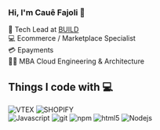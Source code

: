### Hi, I'm Cauê Fajoli 👋

:1st_place_medal: Tech Lead at [BUILD](https://www.digitalbuild.com.br)<br/>
:computer: Ecommerce / Marketplace Specialist <br/>
:credit_card: Epayments<br/>
:man_technologist: MBA Cloud Engineering & Architecture


## Things I code with 💻
<p>
  <img alt="VTEX" src="https://img.shields.io/badge/-VTEX-CC6699?style=flat-square&logo=vtex&logoColor=white" />
  <img alt="SHOPIFY" src="https://img.shields.io/badge/-SHOPIFY-608e3e?style=flat-square&logo=shopify&logoColor=white" />
  <br/>
  <img alt="Javascript" src="https://img.shields.io/badge/-Javascript-2088FF?style=flat-square&logo=javascript&logoColor=white" />
  <!--<img alt="Vue.js" src="https://img.shields.io/badge/-Vue.js-43853d?style=flat-square&logo=Vue.js&logoColor=white" />-->
  <!--<img alt="TypeScript" src="https://img.shields.io/badge/-TypeScript-007ACC?style=flat-square&logo=typescript&logoColor=white" />-->
  <!--<img alt="Sass" src="https://img.shields.io/badge/-Sass-CC6699?style=flat-square&logo=sass&logoColor=white" />-->
  <img alt="git" src="https://img.shields.io/badge/-Git-F05032?style=flat-square&logo=git&logoColor=white" />
  <img alt="npm" src="https://img.shields.io/badge/-NPM-CB3837?style=flat-square&logo=npm&logoColor=white" />
  <img alt="html5" src="https://img.shields.io/badge/-HTML5-E34F26?style=flat-square&logo=html5&logoColor=white" />
  <img alt="Nodejs" src="https://img.shields.io/badge/-Nodejs-43853d?style=flat-square&logo=Node.js&logoColor=white" />
</p>

<!--
**cauefajoli/cauefajoli** is a ✨ _special_ ✨ repository because its `README.md` (this file) appears on your GitHub profile.

Here are some ideas to get you started:

- 🔭 I’m currently working on ...
- 🌱 I’m currently learning ...
- 👯 I’m looking to collaborate on ...
- 🤔 I’m looking for help with ...
- 💬 Ask me about ...
- 📫 How to reach me: ...
- 😄 Pronouns: ...
- ⚡ Fun fact: ...
-->
